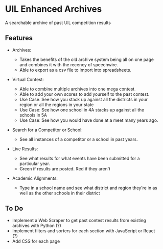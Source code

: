 # UIL Enhanced Archives

A searchable archive of past UIL competition results

## Features

  - Archives:
    - Takes the benefits of the old archive system being all on one page and combines it with the recency of speechwire.
    - Able to export as a csv file to import into spreadsheets.

  - Virtual Contest:
    - Able to combine multiple archives into one mega contest.
    - Able to add your own scores to add yourself to the past contest.
    - Use Case: See how you stack up against all the districts in your region or all the regions in your state
    - Use Case: See how one school in 4A stacks up against all the schools in 5A
    - Use Case: See how you would have done at a meet many years ago.

  - Search for a Competitor or School:
    - See all instances of a competitor or a school in past years.

  - Live Results:
    - See what results for what events have been submitted for a particular year.
    - Green if results are posted. Red if they aren't

  - Academic Alignments:
    - Type in a school name and see what district and region they're in as well as the other schools in their district

## To Do
  - Implement a Web Scraper to get past contest results from existing archives with Python (?)
  - Implement filters and sorters for each section with JavaScript or React (?)
  - Add CSS for each page